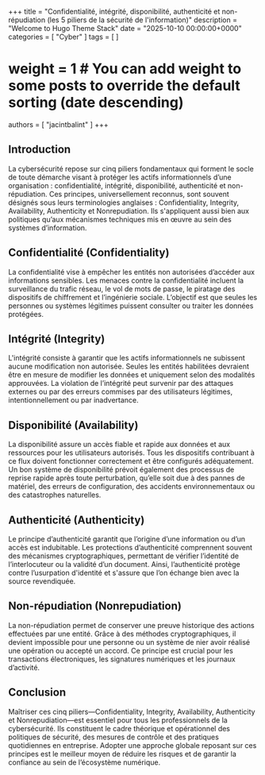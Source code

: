 +++
title = "Confidentialité, intégrité, disponibilité, authenticité et non-répudiation (les 5 piliers de la sécurité de l'information)"
description = "Welcome to Hugo Theme Stack"
date = "2025-10-10 00:00:00+0000"
categories = [ "Cyber" ]
tags = [  ]
# weight = 1       # You can add weight to some posts to override the default sorting (date descending)
authors = [ "jacintbalint" ]
+++

## Introduction
La cybersécurité repose sur cinq piliers fondamentaux qui forment le socle de toute démarche visant à protéger les actifs informationnels d’une organisation : confidentialité, intégrité, disponibilité, authenticité et non-répudiation. Ces principes, universellement reconnus, sont souvent désignés sous leurs terminologies anglaises : Confidentiality, Integrity, Availability, Authenticity et Nonrepudiation. Ils s'appliquent aussi bien aux politiques qu’aux mécanismes techniques mis en œuvre au sein des systèmes d’information.

## Confidentialité (Confidentiality)

La confidentialité vise à empêcher les entités non autorisées d’accéder aux informations sensibles. Les menaces contre la confidentialité incluent la surveillance du trafic réseau, le vol de mots de passe, le piratage des dispositifs de chiffrement et l’ingénierie sociale. L’objectif est que seules les personnes ou systèmes légitimes puissent consulter ou traiter les données protégées.

## Intégrité (Integrity)

L'intégrité consiste à garantir que les actifs informationnels ne subissent aucune modification non autorisée. Seules les entités habilitées devraient être en mesure de modifier les données et uniquement selon des modalités approuvées. La violation de l’intégrité peut survenir par des attaques externes ou par des erreurs commises par des utilisateurs légitimes, intentionnellement ou par inadvertance.

## Disponibilité (Availability)

La disponibilité assure un accès fiable et rapide aux données et aux ressources pour les utilisateurs autorisés. Tous les dispositifs contribuant à ce flux doivent fonctionner correctement et être configurés adéquatement. Un bon système de disponibilité prévoit également des processus de reprise rapide après toute perturbation, qu’elle soit due à des pannes de matériel, des erreurs de configuration, des accidents environnementaux ou des catastrophes naturelles.

## Authenticité (Authenticity)

Le principe d’authenticité garantit que l’origine d’une information ou d’un accès est indubitable. Les protections d’authenticité comprennent souvent des mécanismes cryptographiques, permettant de vérifier l’identité de l’interlocuteur ou la validité d’un document. Ainsi, l’authenticité protège contre l’usurpation d'identité et s'assure que l’on échange bien avec la source revendiquée.

## Non-répudiation (Nonrepudiation)

La non-répudiation permet de conserver une preuve historique des actions effectuées par une entité. Grâce à des méthodes cryptographiques, il devient impossible pour une personne ou un système de nier avoir réalisé une opération ou accepté un accord. Ce principe est crucial pour les transactions électroniques, les signatures numériques et les journaux d’activité.

## Conclusion

Maîtriser ces cinq piliers—Confidentiality, Integrity, Availability, Authenticity et Nonrepudiation—est essentiel pour tous les professionnels de la cybersécurité. Ils constituent le cadre théorique et opérationnel des politiques de sécurité, des mesures de contrôle et des pratiques quotidiennes en entreprise. Adopter une approche globale reposant sur ces principes est le meilleur moyen de réduire les risques et de garantir la confiance au sein de l’écosystème numérique.